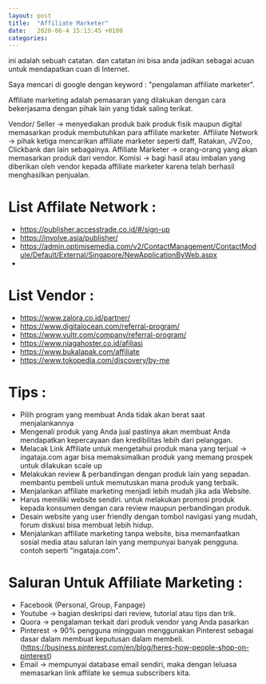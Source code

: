 ```yaml
---
layout: post
title:  "Affiliate Marketer"
date:   2020-06-4 15:13:45 +0100
categories:
---
```


ini adalah sebuah catatan. dan catatan ini bisa anda jadikan sebagai acuan untuk mendapatkan cuan di Internet.

Saya mencari di google dengan keyword : "pengalaman affiliate marketer".

Affiliate marketing adalah pemasaran yang dilakukan dengan cara bekerjasama dengan pihak lain yang tidak saling terikat.

Vendor/ Seller -> menyediakan produk baik produk fisik maupun digital memasarkan produk membutuhkan para affiliate marketer.
Affiliate Network -> pihak ketiga mencarikan affiliate marketer seperti daff, Ratakan, JVZoo, Clickbank dan lain sebagainya.
Affiliate Marketer -> orang-orang yang akan memasarkan produk dari vendor.
Komisi ->  bagi hasil atau imbalan yang diberikan oleh vendor kepada affiliate marketer karena telah berhasil menghasilkan penjualan.

# List Affilate Network : 
- https://publisher.accesstrade.co.id/#/sign-up
- https://involve.asia/publisher/
- https://admin.optimisemedia.com/v2/ContactManagement/ContactModule/Default/External/Singapore/NewApplicationByWeb.aspx
- 

# List Vendor :
- https://www.zalora.co.id/partner/
- https://www.digitalocean.com/referral-program/
- https://www.vultr.com/company/referral-program/
- https://www.niagahoster.co.id/afiliasi
- https://www.bukalapak.com/affiliate
- https://www.tokopedia.com/discovery/by-me

# Tips :
- Pilih program yang membuat Anda tidak akan berat saat menjalankannya
- Mengenali produk yang Anda jual pastinya akan membuat Anda mendapatkan kepercayaan dan kredibilitas lebih dari pelanggan. 
- Melacak Link Affiliate untuk mengetahui produk mana yang terjual -> ingataja.com agar bisa memaksimalkan produk yang memang prospek untuk dilakukan scale up
- Melakukan review & perbandingan dengan produk lain yang sepadan. membantu pembeli untuk memutuskan mana produk yang terbaik.
- Menjalankan affiliate marketing menjadi lebih mudah jika ada Website.
- Harus memiliki website sendiri. untuk melakukan promosi produk kepada konsumen dengan cara review maupun perbandingan produk.
- Desain website yang user friendly dengan tombol navigasi yang mudah, forum diskusi bisa membuat lebih hidup.
- Menjalankan affiliate marketing tanpa website, bisa memanfaatkan sosial media atau saluran lain yang mempunyai banyak pengguna. contoh seperti "ingataja.com".

# Saluran Untuk Affiliate Marketing : 
- Facebook (Personal, Group, Fanpage)
- Youtube ->  bagian deskripsi dari review, tutorial atau tips dan trik.
- Quora -> pengalaman terkait dari produk vendor yang Anda pasarkan
- Pinterest -> 90% pengguna mingguan menggunakan Pinterest sebagai dasar dalam membuat keputusan dalam membeli. (https://business.pinterest.com/en/blog/heres-how-people-shop-on-pinterest)
- Email -> mempunyai database email sendiri, maka dengan leluasa memasarkan link affilate ke semua subscribers kita.

